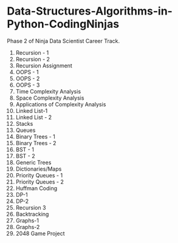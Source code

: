 # Data-Structures-Algorithms-in-Python-CodingNinjas
Phase 2 of Ninja Data Scientist Career Track.

1. Recursion - 1
2. Recursion - 2
3. Recursion Assignment
4. OOPS - 1
5. OOPS - 2
6. OOPS - 3
7. Time Complexity Analysis
8. Space Complexity Analysis
9. Applications of Complexity Analysis
10. Linked List-1
11. Linked List - 2
12. Stacks
13. Queues
14. Binary Trees - 1
15. Binary Trees - 2
16. BST - 1
17. BST - 2
18. Generic Trees
19. Dictionaries/Maps
20. Priority Queues - 1
21. Priority Queues - 2
22. Huffman Coding
23. DP-1
24. DP-2
25. Recursion 3
26. Backtracking
27. Graphs-1
28. Graphs-2
29. 2048 Game Project
